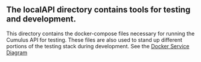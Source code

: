 ## The localAPI directory contains tools for testing and development.

This directory contains the docker-compose files necessary for running the Cumulus API for testing. These files are also used to stand up different portions of the testing stack during development. See the [Docker Service Diagram]('../README.md#dockerdiagram')
